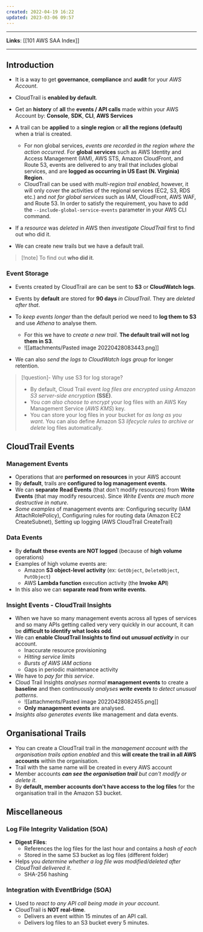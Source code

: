 ```yaml
---
created: 2022-04-19 16:22
updated: 2023-03-06 09:57
---
```

---
**Links**: [[101 AWS SAA Index]]

---
## Introduction
- It is a way to get **governance**, **compliance** and **audit** for your *AWS Account*.
- CloudTrail is **enabled by default**.
- Get an **history** of **all** the **events / API calls** made within your AWS Account by: **Console**, **SDK**, **CLI**, **AWS Services**

- A trail can be **applied** to a **single region** or **all the regions (default)** when a trial is created.
	- For non global services, *events are recorded in the region where the action occurred*. For **global services** such as AWS Identity and Access Management (IAM), AWS STS, Amazon CloudFront, and Route 53, events are delivered to any trail that includes global services, and are **logged as occurring in US East (N. Virginia) Region**.
	- CloudTrail can be used with *multi-region trail enabled*, however, it will only cover the activities of the regional services (EC2, S3, RDS etc.) and *not for global services* such as IAM, CloudFront, AWS WAF, and Route 53. In order to satisfy the requirement, you have to add the `--include-global-service-events` parameter in your AWS CLI command.

- If a *resource* was *deleted* in AWS then *investigate CloudTrail* first to find out who did it.
- We can create new trails but we have a default trail.

> [!note] To find out **who did it**.

### Event Storage
- Events created by CloudTrail are can be sent to **S3** or **CloudWatch logs**.
- Events by **default** are stored for **90 days** *in CloudTrail*. They are *deleted after that*.
- To *keep events longer* than the default period we need to **log them to S3** and use *Athena* to analyse them. 
	- For this we have to *create a new trail*. **The default trail will not log them in S3**. 
	- ![[attachments/Pasted image 20220428083443.png]]

- We can also *send the logs to CloudWatch logs group* for longer retention.

> [!question]- Why use S3 for log storage?
> - By default, Cloud Trail event *log files are encrypted using Amazon S3 server-side encryption* **(SSE)**. 
> - You *can also choose to encrypt* your log files with an AWS Key Management Service (*AWS KMS*) key. 
> - You can store your log files in your bucket for *as long as you want*. You can also define Amazon S3 *lifecycle rules to archive or delete* log files automatically. 

## CloudTrail Events
### Management Events
- Operations that are **performed on resources** in your AWS account
- By **default**, trails are **configured to log management events**.
- We can **separate** **Read Events** (that don't modify resources) from **Write Events** (that may modify resources). Since *Write Events are much more destructive in nature*.
- *Some examples* of management events are: Configuring security (IAM AttachRolePolicy), Configuring rules for routing data (Amazon EC2 CreateSubnet), Setting up logging (AWS CloudTrail CreateTrail)

### Data Events
- By **default** **these events are NOT logged** (because of **high volume** operations)
- Examples of high volume events are:
    - Amazon **S3 object-level activity** (ex: `GetObject`, `DeleteObject`, `PutObject`)
    - AWS **Lambda function** execution activity (the **Invoke API**)
- In this also we can **separate read from write events**.

### Insight Events - CloudTrail Insights
- When we have so many management events across all types of services and so many APIs getting called very very quickly in our account, it can be **difficult to identify what looks odd**.
- We can **enable CloudTrail Insights to find out *unusual activity*** in our account.
	- Inaccurate resource provisioning
	- *Hitting service limits*
	- *Bursts of AWS IAM actions*
	- Gaps in periodic maintenance activity
- We have to *pay for this service*.
- Cloud Trail Insights *analyses normal* **management events** to create a **baseline** and then continuously *analyses **write events** to detect unusual patterns*.
	- ![[attachments/Pasted image 20220428082455.png]]
	- **Only management events** are analysed.
- *Insights also generates events* like management and data events.

## Organisational Trails
- You can create a CloudTrail trail in the *management account with the organisation trails option enabled* and this **will create the trail in all AWS accounts** within the organisation.
- Trail with the same name will be created in every AWS account
- Member accounts _**can see the organisation trail** but can't modify or delete it_. 
- By **default, member accounts don't have access to the log files** for the organisation trail in the Amazon S3 bucket.

## Miscellaneous
### Log File Integrity Validation (SOA)
- **Digest Files**:
	- References the log files for the last hour and contains a *hash of each*
	- Stored in the same S3 bucket as log files (different folder)
- Helps you *determine whether a log file was modified/deleted after CloudTrail delivered it*.
	- SHA-256 hashing

### Integration with EventBridge (SOA)
- Used to *react to any API call being made in your account*.
- CloudTrail is **NOT real-time**.
	- Delivers an event within 15 minutes of an API call.
	- Delivers log files to an S3 bucket every 5 minutes.
